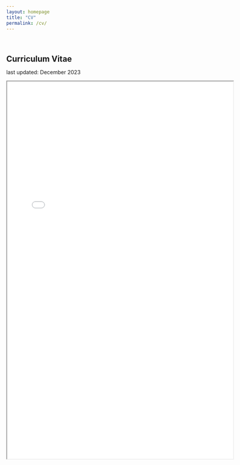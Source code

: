 ```yaml
---
layout: homepage
title: "CV"
permalink: /cv/
---
```

<h1 id="cv"></h1>

<h2 style="margin: 60px 0px 10px;">Curriculum Vitae</h2>

last updated: December 2023

<iframe src="../assets/files/curriculum_vitae.pdf" width="600" height="1000"></iframe>
